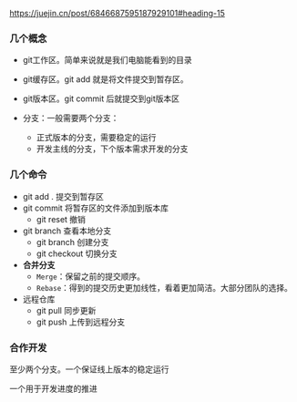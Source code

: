 https://juejin.cn/post/6846687595187929101#heading-15

### 几个概念

* git工作区。简单来说就是我们电脑能看到的目录
* git缓存区。git add 就是将文件提交到暂存区。
* git版本区。git commit 后就提交到git版本区

* 分支：一般需要两个分支：
  * 正式版本的分支，需要稳定的运行
  * 开发主线的分支，下个版本需求开发的分支

### 几个命令

* git add . 提交到暂存区
* git commit  将暂存区的文件添加到版本库
  * git reset 撤销
* git branch 查看本地分支
  * git branch <name>创建分支
  * git checkout <name> 切换分支
* **合并分支**
  * `Merge`：保留之前的提交顺序。
  * `Rebase`：得到的提交历史更加线性，看着更加简洁。大部分团队的选择。
* 远程仓库
  * git pull 同步更新
  * git push 上传到远程分支



### 合作开发

至少两个分支。一个保证线上版本的稳定运行

一个用于开发进度的推进

